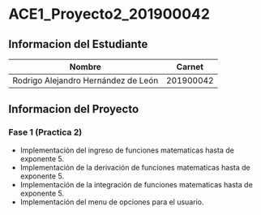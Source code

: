 # ACE1_Proyecto2_201900042

## Informacion del Estudiante

Nombre | Carnet |
-------|--------|
Rodrigo Alejandro Hernández de León | 201900042 |

## Informacion del Proyecto

### Fase 1 (Practica 2)

- Implementación del ingreso de funciones matematicas hasta de exponente 5.
- Implementación de la derivación de funciones matematicas hasta de exponente 5.
- Implementación de la integración de funciones matematicas hasta de exponente 5.
- Implementación del menu de opciones para el usuario.
